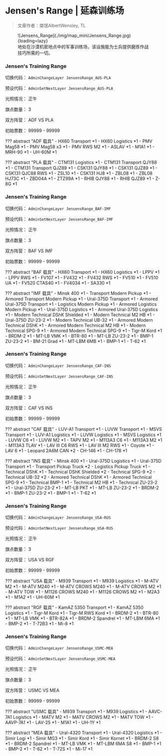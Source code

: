 # Jensen's Range | 延森训练场

> 文章作者：桀氓AlbertWensley, TL

<figure markdown>
  ![Jensens_Range](./img/map_mini/Jensens_Range.jpg){loading=lazy}
  <figcaption>地处在沙漠机密地点中的军事训练场，该设施能为士兵提供磨炼作战技巧所需的一切。</figcaption>
</figure>


### Jensen's Training Range

切换代码： `AdminChangeLayer JensensRange_AUS-PLA`

预设代码： `AdminSetNextLayer JensensRange_AUS-PLA`

光照情况： 正午

旗点数量： 3

双方阵营： ADF VS PLA

初始票数： 99999  -  99999

??? abstract "ADF 载具"
    - HX60 Transport *1
    - HX60 Logistics *1
    - PMV Mag58 *1
    - PMV Mag58 x3 *1
    - PMV RWS M2 *1
    - ASLAV *1
    - M1A1 *1
    - MRH-90 *1
    - UH-60M *1

??? abstract "PLA 载具"
    - CTM131 Logistics *1
    - CTM131 Transport QJY88 *1
    - CTM131 Transport QJZ89 *1
    - CSK131 QJY88 *1
    - CSK131 QJZ89 *1
    - CSK131 QJC88 RWS *1
    - ZSL10 *1
    - CSK131 HJ8 *1
    - ZBL08 *1
    - ZBL08 HJ73C *1
    - ZBD04A *1
    - ZTZ99A *1
    - RHIB QJY88 *1
    - RHIB QJZ89 *1
    - Z-8G *1


### Jensen's Training Range

切换代码： `AdminChangeLayer JensensRange_BAF-IMF`

预设代码： `AdminSetNextLayer JensensRange_BAF-IMF`

光照情况： 正午

旗点数量： 3

双方阵营： BAF VS IMF

初始票数： 99999  -  99999

??? abstract "BAF 载具"
    - HX60 Transport *1
    - HX60 Logistics *1
    - LPPV *1
    - LPPV RWS *1
    - FV107 *1
    - FV432 *1
    - FV432 RWS *1
    - FV510 *1
    - FV510 UA *1
    - FV520 CTAS40 *1
    - FV4034 *1
    - SA330 *1

??? abstract "IMF 载具"
    - Minsk 400 *1
    - Transport Modern Pickup *1
    - Armored Transport Modern Pickup *1
    - Ural-375D Transport *1
    - Armored Ural-375D Transport *1
    - Logistics Modern Pickup *1
    - Armored Logistics Modern Pickup *1
    - Ural-375D Logistics *1
    - Armored Ural-375D Logistics *1
    - Modern Technical DShK Shielded *1
    - Modern Technical M2 HB *1
    - Ural-375D ZU-23-2 *1
    - Modern Technical UB-32 *1
    - Armored Modern Technical DShK *1
    - Armored Modern Technical M2 HB *1
    - Modern Technical SPG-9 *1
    - Armored Modern Technical SPG-9 *1
    - Tigr-M Kord *1
    - BRDM-2 *1
    - MT-LB VMK *1
    - BTR-80 *1
    - MT-LB ZU-23-2 *1
    - BMP-1 ZU-23-2 *1
    - BM-21 Grad *1
    - MT-LBM 6MB *1
    - BMP-1 *1
    - T-62 *1


### Jensen's Training Range

切换代码： `AdminChangeLayer JensensRange_CAF-INS`

预设代码： `AdminSetNextLayer JensensRange_CAF-INS`

光照情况： 正午

旗点数量： 3

双方阵营： CAF VS INS

初始票数： 99999  -  99999

??? abstract "CAF 载具"
    - LUV-A1 Transport *1
    - LUVW Transport *1
    - MSVS Transport *1
    - LUV-A1 Logistics *1
    - LUVW Logistics *1
    - MSVS Logistics *1
    - LUVW C6 *1
    - LUVW M2 *1
    - TAPV M2 *1
    - M113A3 C6 *1
    - M113A3 M2 *1
    - M113A3 TLAV *1
    - LAV III C6 RWS *1
    - LAV III M2 RWS *1
    - Coyote *1
    - LAV 6 *1
    - Leopard 2A6M CAN *2
    - CH-146 *1
    - CH-178 *1

??? abstract "INS 载具"
    - Minsk 400 *1
    - Ural-375D Logistics *1
    - Ural-375D Transport *1
    - Transport Pickup Truck *2
    - Logistics Pickup Truck *1
    - Technical DShK *1
    - Technical DShK Shielded *2
    - Technical SPG-9 *2
    - Technical UB-32 *2
    - Armored Technical DShK *1
    - Armored Technical SPG-9 *1
    - Technical BMP-1 *1
    - Technical M2 HB *1
    - Technical ZU-23-2 *1
    - Ural-375D ZU-23-2 *1
    - MT-LB PKT *1
    - MT-LB ZU-23-2 *1
    - BRDM-2 *1
    - BMP-1 ZU-23-2 *1
    - BMP-1 *1
    - T-62 *1


### Jensen's Training Range

切换代码： `AdminChangeLayer JensensRange_USA-RUS`

预设代码： `AdminSetNextLayer JensensRange_USA-RUS`

光照情况： 正午

旗点数量： 3

双方阵营： USA VS RGF

初始票数： 99999  -  99999

??? abstract "USA 载具"
    - M939 Transport *1
    - M939 Logistics *1
    - M-ATV M2 *1
    - M-ATV M240 *1
    - M-ATV CROWS M240 *1
    - M-ATV CROWS M2 *1
    - M-ATV TOW *1
    - M1126 CROWS M240 *1
    - M1126 CROWS M2 *1
    - M2A3 *1
    - M1A2 *1
    - UH-60M *1

??? abstract "RGF 载具"
    - KamAZ 5350 Transport *1
    - KamAZ 5350 Logistics *1
    - Tigr-M Kord *1
    - Tigr-M RWS Kord *1
    - BRDM-2 *1
    - BTR-80 *1
    - MT-LB VMK *1
    - BTR-82A *1
    - BRDM-2 Spandrel *1
    - MT-LBM 6MA *1
    - BMP-2 *1
    - T-72B3 *1
    - Mi-8 *1


### Jensen's Training Range

切换代码： `AdminChangeLayer JensensRange_USMC-MEA`

预设代码： `AdminSetNextLayer JensensRange_USMC-MEA`

光照情况： 正午

旗点数量： 3

双方阵营： USMC VS MEA

初始票数： 99999  -  99999

??? abstract "USMC 载具"
    - M939 Transport *1
    - M939 Logistics *1
    - AAVC-7A1 Logistics *1
    - MATV M2 *1
    - MATV CROWS M2 *1
    - MATV TOW *1
    - AAVP-7A1 *1
    - LAV-25 *1
    - M1A1 *1
    - UH-1Y *1

??? abstract "MEA 载具"
    - Ural-4320 Transport *1
    - Ural-4320 Logistics *1
    - Simir Logi *1
    - Simir MG3 *1
    - Simir Kord *1
    - Simir Kornet *1
    - BRDM-2 S8 *1
    - BRDM-2 Spandrel *1
    - MT-LB VMK *1
    - MT-LBM 6MA S8 *1
    - BMP-1 *1
    - BMP-2 *1
    - T-62 *1
    - T-72S *1
    - Mi-17 *1

